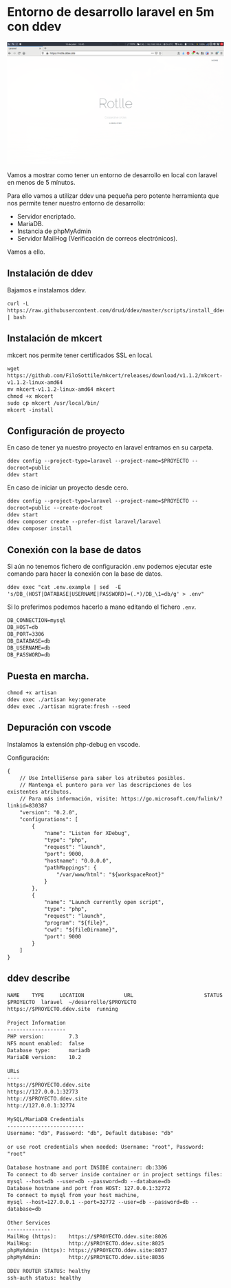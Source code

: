 # Entorno de desarrollo laravel en 5m con ddev



![](./img/laravel-ddev/laravel-ddev-01.png)

Vamos a mostrar como tener un entorno de desarrollo en local con laravel en menos de 5 mínutos.

Para ello vamos a utilizar ddev una pequeña pero potente herramienta que nos permite tener nuestro entorno de desarrollo:



- Servidor encriptado.
- MariaDB.
- Instancia de phpMyAdmin
- Servidor MailHog (Verificación de correos electrónicos).



Vamos a ello.

## Instalación de ddev

Bajamos e instalamos ddev.

```
curl -L https://raw.githubusercontent.com/drud/ddev/master/scripts/install_ddev.sh | bash
```

## Instalación de mkcert

mkcert nos permite tener certificados SSL en local.

```
wget https://github.com/FiloSottile/mkcert/releases/download/v1.1.2/mkcert-v1.1.2-linux-amd64
mv mkcert-v1.1.2-linux-amd64 mkcert
chmod +x mkcert
sudo cp mkcert /usr/local/bin/
mkcert -install
```

## Configuración de proyecto

En caso de tener ya nuestro proyecto en laravel entramos en su carpeta.

```
ddev config --project-type=laravel --project-name=$PROYECTO --docroot=public
ddev start
```

En caso de iniciar un proyecto desde cero.

```
ddev config --project-type=laravel --project-name=$PROYECTO --docroot=public --create-docroot
ddev start
ddev composer create --prefer-dist laravel/laravel
ddev composer install
```

## Conexión con la base de datos

Si aún no tenemos fichero de configuración .env podemos ejecutar este comando
para hacer la conexión con la base de datos.

```
ddev exec "cat .env.example | sed  -E 's/DB_(HOST|DATABASE|USERNAME|PASSWORD)=(.*)/DB_\1=db/g' > .env"
```

Si lo preferimos podemos hacerlo a mano editando el fichero `.env`.

```
DB_CONNECTION=mysql
DB_HOST=db
DB_PORT=3306
DB_DATABASE=db
DB_USERNAME=db
DB_PASSWORD=db
```

## Puesta en marcha.

```
chmod +x artisan
ddev exec ./artisan key:generate
ddev exec ./artisan migrate:fresh --seed
```

## Depuración con vscode

Instalamos la extensión php-debug en vscode.

Configuración:

```
{
    // Use IntelliSense para saber los atributos posibles.
    // Mantenga el puntero para ver las descripciones de los existentes atributos.
    // Para más información, visite: https://go.microsoft.com/fwlink/?linkid=830387
    "version": "0.2.0",
    "configurations": [
        {
            "name": "Listen for XDebug",
            "type": "php",
            "request": "launch",
            "port": 9000,
            "hostname": "0.0.0.0",
            "pathMappings": {
                "/var/www/html": "${workspaceRoot}"
            }
        },
        {
            "name": "Launch currently open script",
            "type": "php",
            "request": "launch",
            "program": "${file}",
            "cwd": "${fileDirname}",
            "port": 9000
        }
    ]
}
```

## ddev describe

```
NAME    TYPE     LOCATION             URL                       STATUS
$PROYECTO  laravel  ~/desarrollo/$PROYECTO  https://$PROYECTO.ddev.site  running

Project Information
-------------------
PHP version:      	7.3
NFS mount enabled:	false
Database type:    	mariadb
MariaDB version:  	10.2

URLs
----
https://$PROYECTO.ddev.site
https://127.0.0.1:32773
http://$PROYECTO.ddev.site
http://127.0.0.1:32774

MySQL/MariaDB Credentials
-------------------------
Username: "db", Password: "db", Default database: "db"

or use root credentials when needed: Username: "root", Password: "root"

Database hostname and port INSIDE container: db:3306
To connect to db server inside container or in project settings files:
mysql --host=db --user=db --password=db --database=db
Database hostname and port from HOST: 127.0.0.1:32772
To connect to mysql from your host machine,
mysql --host=127.0.0.1 --port=32772 --user=db --password=db --database=db

Other Services
--------------
MailHog (https):   	https://$PROYECTO.ddev.site:8026
MailHog:           	http://$PROYECTO.ddev.site:8025
phpMyAdmin (https):	https://$PROYECTO.ddev.site:8037
phpMyAdmin:        	http://$PROYECTO.ddev.site:8036

DDEV ROUTER STATUS: healthy
ssh-auth status: healthy

```

